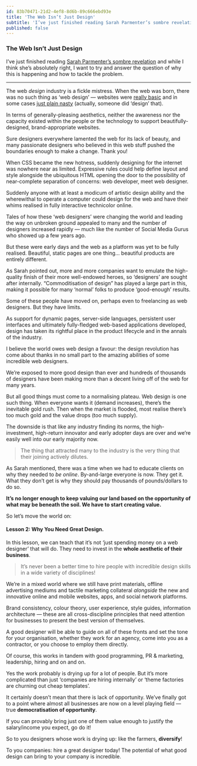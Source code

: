 ```yaml
---
id: 83b70471-21d2-4ef8-8d6b-89c666ebd93e
title: 'The Web Isn’t Just Design'
subtitle: 'I’ve just finished reading Sarah Parmenter’s sombre revelation and while I think she’s absolutely right, I want to try and answer the…'
published: false
---
```




### The Web Isn’t Just Design

I’ve just finished reading [Sarah Parmenter’s sombre revelation](http://www.sazzy.co.uk/the-elephant-in-the-room/) and while I think she’s absolutely right, I want to try and answer the question of why this is happening and how to tackle the problem.





---



The web *design* industry is a fickle mistress. When the web was born, there was no such thing as ‘web design’ — websites were [really basic](http://info.cern.ch/hypertext/WWW/TheProject.html) and in some cases [just plain nasty](http://www.warnerbros.com/archive/spacejam/movie/jam.htm) (actually, someone did ‘design’ that).

In terms of generally-pleasing aesthetics, neither the awareness nor the capacity existed within the people or the technology to support beautifully-designed, brand-appropriate websites.

Sure designers everywhere lamented the web for its lack of beauty, and many passionate designers who believed in this web stuff pushed the boundaries enough to make a change. Thank you!

When CSS became the new hotness, suddenly designing for the internet was nowhere near as limited. Expressive rules could help define layout and style alongside the ubiquitous HTML opening the door to the possibility of near-complete separation of concerns: web developer, meet web designer.

Suddenly anyone with at least a modicum of artistic design ability and the wherewithal to operate a computer could design for the web and have their whims realised in fully interactive technicolor online.

Tales of how these ‘web designers’ were changing the world and leading the way on unbroken ground appealed to many and the number of designers increased rapidly — much like the number of Social Media Gurus who showed up a few years ago.

But these were early days and the web as a platform was yet to be fully realised. Beautiful, static pages are one thing… beautiful products are entirely different.

As Sarah pointed out, more and more companies want to emulate the high-quality finish of their more well-endowed heroes, so ‘designers’ are sought after internally. “Commoditisation of design” has played a large part in this, making it possible for many ‘normal’ folks to produce ‘good-enough’ results.

Some of these people have moved on, perhaps even to freelancing as web designers. But they have limits.

As support for dynamic pages, server-side languages, persistent user interfaces and ultimately fully-fledged web-based applications developed, design has taken its rightful place in the product lifecycle and in the annals of the industry.

I believe the world owes web design a favour: the design revolution has come about thanks in no small part to the amazing abilities of some incredible web designers.

We’re exposed to more good design than ever and hundreds of thousands of designers have been making more than a decent living off of the web for many years.

But all good things must come to a normalising plateau. Web design is one such thing. When everyone wants it (demand increases), there’s the inevitable gold rush. Then when the market is flooded, most realise there’s too much gold and the value drops (too much supply).

The downside is that like any industry finding its norms, the high-investment, high-return innovator and early adopter days are over and we’re easily well into our early majority now.

> The thing that attracted many to the industry is the very thing that their joining actively dilutes.

As Sarah mentioned, there was a time when we had to educate clients on why they needed to *be online*. By-and-large everyone is now. They get it. What they don’t get is why they should pay thousands of pounds/dollars to do so.

**It’s no longer enough to keep valuing our land based on the opportunity of what may be beneath the soil. We have to start creating value.**

So let’s move the world on:

#### Lesson 2: Why You Need Great Design.

In this lesson, we can teach that it’s not ‘just spending money on a web designer’ that will do. They need to invest in the **whole aesthetic of their business**.

> It’s never been a better time to hire people with incredible design skills in a wide variety of disciplines!

We’re in a mixed world where we still have print materials, offline advertising mediums and tactile marketing collateral *alongside* the new and innovative online and mobile websites, apps, and social network platforms.

Brand consistency, colour theory, user experience, style guides, information architecture — these are all cross-discipline principles that need attention for businesses to present the best version of themselves.

A good designer will be able to guide on all of these fronts and set the tone for your organisation, whether they work for an agency, come into you as a contractor, or you choose to employ them directly.

Of course, this works in tandem with good programming, PR &amp; marketing, leadership, hiring and on and on.

Yes the work probably is drying up for a lot of people. But it’s more complicated than just ‘companies are hiring internally’ or ‘theme factories are churning out cheap templates’.

It certainly doesn’t mean that there is lack of opportunity. We’ve finally got to a point where almost all businesses are now on a level playing field — true **democratisation of opportunity**.

If you can provably bring just one of them value enough to justify the salary/income you expect, go do it!

So to you designers whose work is drying up: like the farmers, **diversify**!

To you companies: hire a great designer today! The potential of what good design can bring to your company is incredible.